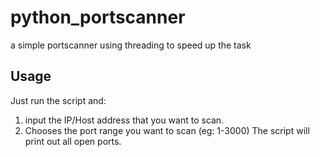 # python_portscanner
a simple portscanner using threading to speed up the task

## Usage

Just run the script and:
1. input the IP/Host address that you want to scan.
2. Chooses the port range you want to scan (eg:  1-3000)
The script will print out all open ports.
